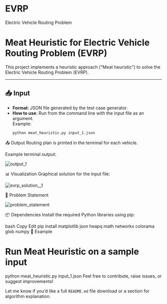 # EVRP
Electric Vehicle Routing Problem


# Meat Heuristic for Electric Vehicle Routing Problem (EVRP)

This project implements a heuristic approach ("Meat heuristic") to solve the Electric Vehicle Routing Problem (EVRP).

---

## 📥 Input
- **Format**: JSON file generated by the test case generator.
- **How to use**: Run from the command line with the input file as an argument.  
  Example:
  ```bash
  python meat_heuristic.py input_1.json
📤 Output
Routing plan is printed in the terminal for each vehicle.

Example terminal output:

![output_1](https://github.com/user-attachments/assets/a6e3f000-1c5e-452a-9567-cbd684b7c5c2)


📊 Visualization
Graphical solution for the input file:

![evrp_solution__1](https://github.com/user-attachments/assets/c5b459b1-a4d8-4dda-b617-d39f66775a0e)


🧩 Problem Statement

![problem_statement](https://github.com/user-attachments/assets/e8126be6-f2e2-4ce0-9958-e337989568a0)

📦 Dependencies
Install the required Python libraries using pip:

bash
Copy
Edit
pip install matplotlib json heapq math networkx colorama glob numpy
🔁 Example

# Run Meat Heuristic on a sample input
python meat_heuristic.py input_1.json
Feel free to contribute, raise issues, or suggest improvements!



Let me know if you’d like a full `README.md` file download or a section for algorithm explanation.



